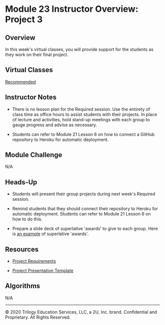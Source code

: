 # Module 23 Instructor Overview: Project 3

## Overview

In this week's virtual classes, you will provide support for the students as they work on their final project.

## Virtual Classes

[Recommended](./23.1-RECOMMENDED.md)

## Instructor Notes

* There is no lesson plan for the Required session. Use the entirety of class time as office hours to assist students with their projects. In place of lecture and activities, hold stand-up meetings with each group to gauge progress and advise as necessary.

* Students can refer to Module 21 Lesson 6 on how to connect a GitHub repository to Heroku for automatic deployment.

## Module Challenge

N/A

## Heads-Up

* Students will present their group projects during next week's Required session. 

* Remind students that they should connect their repository to Heroku for automatic deployment. Students can refer to Module 21 Lesson 6 on how to do this.

* Prepare a slide deck of superlative 'awards' to give to each group. Here is [an example](https://docs.google.com/presentation/d/1QlPJhHnHvLLtKheKl4opm7tibkjjALZeAzwVvZdJDO0/edit?usp=sharing) of superlative 'awards'.

## Resources

* [Project Requirements](../../01-Class-Content/22-State/04-Supplemental/Project-Requirements.md)

* [Project Presentation Template](https://docs.google.com/presentation/d/1_u8TKy5zW5UlrVQVnyDEZ0unGI2tjQPDEpA0FNuBKAw/edit)

## Algorithms

N/A

---
© 2020 Trilogy Education Services, LLC, a 2U, Inc. brand.  Confidential and Proprietary.  All Rights Reserved.